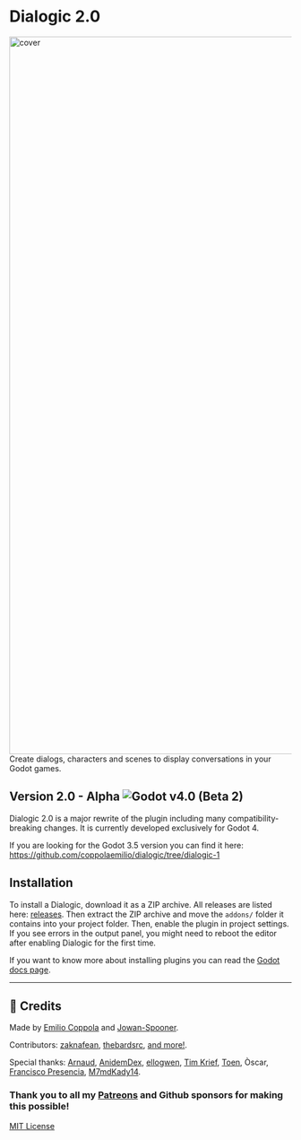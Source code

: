 # Dialogic 2.0
<img width="1280" alt="cover" src="https://user-images.githubusercontent.com/2206700/189457799-6327bab0-b085-4421-8640-6a18e395d17d.png">
Create dialogs, characters and scenes to display conversations in your Godot games.

## Version 2.0 - Alpha  ![Godot v4.0 (Beta 2)](https://img.shields.io/badge/Godot-v4.0%20(Beta%202)-%23478cbf)
Dialogic 2.0 is a major rewrite of the plugin including many compatibility-breaking changes. It is currently developed exclusively for Godot 4.

If you are looking for the Godot 3.5 version you can find it here: https://github.com/coppolaemilio/dialogic/tree/dialogic-1


## Installation

To install a Dialogic, download it as a ZIP archive. All releases are listed here: [releases](https://github.com/coppolaemilio/dialogic/releases). Then extract the ZIP archive and move the `addons/` folder it contains into your project folder. Then, enable the plugin in project settings. If you see errors in the output panel, you might need to reboot the editor after enabling Dialogic for the first time.

If you want to know more about installing plugins you can read the [Godot docs page](https://docs.godotengine.org/en/stable/tutorials/plugins/editor/installing_plugins.html).

<!-- You can also install Dialogic using the **AssetLib** tab in the editor. !-->

---

## 📃 Credits
Made by [Emilio Coppola](https://github.com/coppolaemilio) and [Jowan-Spooner](https://github.com/Jowan-Spooner).

Contributors: [zaknafean](https://github.com/zaknafean), [thebardsrc](https://github.com/thebardsrc), [and more!](https://github.com/coppolaemilio/dialogic/graphs/contributors).

Special thanks: [Arnaud](https://github.com/arnaudvergnet), [AnidemDex](https://github.com/AnidemDex), [ellogwen](https://github.com/ellogwen), [Tim Krief](https://github.com/timkrief), [Toen](https://twitter.com/ToenAndreMC), Òscar, [Francisco Presencia](https://francisco.io/), [M7mdKady14](https://github.com/M7mdKady14).

### Thank you to all my [Patreons](https://www.patreon.com/coppolaemilio) and Github sponsors for making this possible!

[MIT License](https://github.com/coppolaemilio/dialogic/blob/main/LICENSE)
